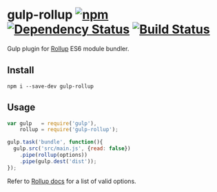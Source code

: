 # gulp-rollup [![npm][npm-image]][npm-url] [![Dependency Status][david-image]][david-url] [![Build Status][travis-image]][travis-url]

Gulp plugin for [Rollup](https://www.npmjs.com/package/rollup) ES6 module bundler.

## Install

```
npm i --save-dev gulp-rollup
```

## Usage

``` js
var gulp   = require('gulp'),
    rollup = require('gulp-rollup');

gulp.task('bundle', function(){
  gulp.src('src/main.js', {read: false})
    .pipe(rollup(options))
    .pipe(gulp.dest('dist'));
});
```

Refer to [Rollup docs](https://www.npmjs.com/package/rollup) for a list of valid options.

[npm-url]: https://npmjs.org/package/gulp-rollup
[npm-image]: https://img.shields.io/npm/v/gulp-rollup.svg
[david-url]: https://david-dm.org/mcasimir/gulp-rollup
[david-image]: https://img.shields.io/david/mcasimir/gulp-rollup/master.svg
[travis-url]: https://travis-ci.org/mcasimir/gulp-rollup
[travis-image]: https://img.shields.io/travis/mcasimir/gulp-rollup/master.svg
